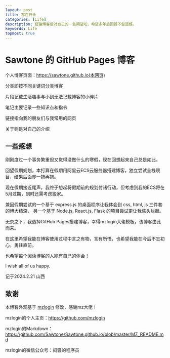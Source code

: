 ```yaml
---
layout: post
title: 写在开头
categories: [Life]
description: 搭建博客后对自己的一些期望吧，希望多年后回首不留遗憾。
keywords: Life
topmost: true
---
```


# Sawtone 的 GitHub Pages 博客

个人博客页面：https://sawtone.github.io(本网页)

分类即按不同关键词分类博客

片段记载生活趣事与小到无法记载博客的小碎片

笔记主要记录一些知识点和指令

链接指向我的朋友们与我常用的网页

关于则是对自己的介绍

## 一些感想

刚刚度过一个事务繁重但又觉得没做什么的寒假，现在回想起来自己总是如此。

回望假期规划，本打算在假期用阿里云ECS云服务器搭建博客，独立尝试全栈项目，结果后面却一拖再拖。

现在假期接近尾声，我终于想起将假期前的规划付诸行动，但考虑到我的ECS将在5月过期，到时还需考虑搬家。

兼因假期尝试的一个基于 express.js 的桌面程序让我体会到 css, html, js 三件套的博大精深， 另一个基于 Node.js, React.js, Flask 的项目尝试更让我焦头烂额。

无奈之下，我选择GitHub Pages搭建博客，幸得mzlogin大佬模板，该博客由此而来。

在这里希望我能在博客使用过程中言之有物，言有所悟，也希望我能在今后不忘初心，勇往直前。

也希望每个阅读博客的人能有自己的体会！

I wish all of us happy.

记于2024.2.21 山西

## 致谢

本博客外观基于 [mzlogin](https://github.com/mzlogin/mzlogin.github.io) 修改，感谢mz大佬！

mzlogin的个人主页：https://github.com/mzlogin

mzlogin的Markdown：https://github.com/Sawtone/Sawtone.github.io/blob/master/MZ_README.md

mzlogin的微信公众号：闷骚的程序员
